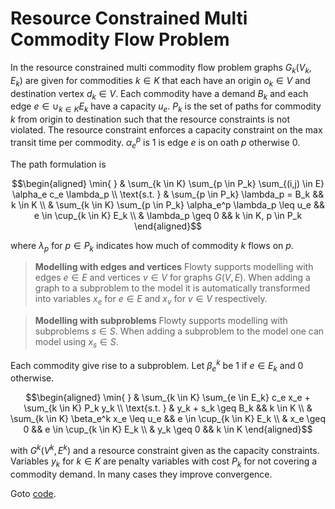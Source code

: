 # Resource Constrained Multi Commodity Flow Problem

In the resource constrained multi commodity flow problem graphs $G_k(V_k,E_k)$ are given for commodities $k \in K$ that each have an origin $o_k \in V$ and destination vertex $d_k \in V$. Each commodity have a demand $B_k$ and each edge $e \in \cup_{k \in K} E_k$ have a capacity $u_e$. $P_k$ is the set of paths for commodity $k$ from origin to destination such that the resource constraints is not violated. The resource constraint enforces a capacity constraint on the max transit time per commodity.  $\alpha_e^p$ is 1 is edge $e$ is on oath $p$ otherwise 0.

The path formulation is

```math
\begin{aligned}
\min{ } & \sum_{k \in K} \sum_{p \in P_k} \sum_{(i,j) \in E} \alpha_e c_e \lambda_p \\
\text{s.t. } & \sum_{p \in P_k} \lambda_p = B_k && k \in K \\
& \sum_{k \in K} \sum_{p \in P_k} \alpha_e^p \lambda_p \leq u_e && e \in \cup_{k \in K} E_k \\
& \lambda_p \geq 0 && k \in K, p \in P_k
\end{aligned}
```

where $\lambda_p$ for $p \in P_k$ indicates how much of commodity $k$ flows on $p$. 

> **Modelling with edges and vertices**
> Flowty supports modelling with edges $e \in E$ and vertices $v \in V$ for graphs $G(V,E)$. When adding a graph to a subproblem to the model it is automatically transformed into variables $x_e$ for $e \in E$ and $x_v$ for $v \in V$ respectively.

> **Modelling with subproblems**
> Flowty supports modelling with subproblems $s \in S$. When adding a subproblem to the model one can model using $x_s \in S$.

Each commodity give rise to a subproblem. Let $\beta_e^k$ be 1 if $e \in E_k$ and 0 otherwise.

```math
\begin{aligned}
\min{ } & \sum_{k \in K} \sum_{e \in E_k} c_e x_e + \sum_{k \in K} P_k y_k \\
\text{s.t. } & y_k + s_k \geq B_k && k \in K \\
& \sum_{k \in K} \beta_e^k x_e \leq u_e && e \in \cup_{k \in K} E_k \\
& x_e \geq 0 && e \in \cup_{k \in K} E_k \\
& y_k \geq 0 && k \in K
\end{aligned}
```

with $G^k(V^k,E^k)$ and a resource constraint given as the capacity constraints. Variables $y_k$ for $k \in K$ are penalty variables with cost $P_k$ for not covering a commodity demand. In many cases they improve convergence.

Goto [code](rcmcf.py).